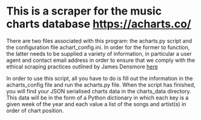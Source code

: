 # This is a scraper for the music charts database https://acharts.co/
There are two files associated with this program: the acharts.py script and the configuration file achart_config.ini. In order for the former to function, the latter needs to be supplied a variety of information, in particular a user agent and contact email address in order to ensure that we comply with the ethical scraping practices outlined by James Densmore [here](https://towardsdatascience.com/ethics-in-web-scraping-b96b18136f01)

In order to use this script, all you have to do is fill out the information in the acharts_config file and run the acharts.py file. When the script has finished, you will find your JSON serialised charts data in the charts_data directory. This data will be in the form of a Python dictionary in which each key is a given week of the year and each value a list of the songs and artist(s) in order of chart position. 
